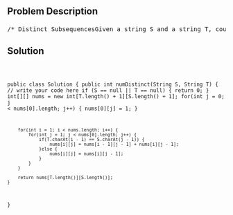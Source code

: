 <!--
<style>
  body { font-family: Arial, sans-serif; }
  .container { max-width: 700px; margin: 0 auto; padding: 10px; }
  .comment-block { background-color: #f9f9f9; padding: 10px; border-left: 5px solid #ccc; overflow-wrap: break-word; white-space: pre-wrap; }
  .code-block { background-color: #f4f4f4; padding: 10px; border: 1px solid #ddd; overflow-wrap: break-word; white-space: pre-wrap; }
</style>
-->

<div class='container'>
<h2>Problem Description</h2>
<div class='comment-block'>
<pre>
/* Distinct SubsequencesGiven a string S and a string T, count the number of distinct subsequences of T in S.A subsequence of a string is a new string which is formed fromthe original string by deleting some (can be none)of the characters without disturbing the relative positions of the remaining characters.(ie, "ACE" is a subsequence of "ABCDE" while "AEC" is not).ExampleGiven S = "rabbbit", T = "rabbit", return 3.ChallengeDo it in O(n2) time and O(n) memory.O(n2) memory is also acceptable if you do not know how to optimize memory.*//* Tutorial: 遇到这种两个串的问题，很容易想到DP。但是这道题的递推关系不明显。可以先尝试做一个二维的表int[][] dp，用来记录匹配子序列的个数（以S ="rabbbit",T = "rabbit"为例）：   "" r a b b b i t (S)"" 1  1 1 1 1 1 1 1r  0  1 1 1 1 1 1 1a  0  0 1 1 1 1 1 1b  0  0 0 1 2 3 3 3b  0  0 0 0 1 3 3 3i  0  0 0 0 0 0 3 3t  0  0 0 0 0 0 0 3(T)从这个表可以看出，无论T的字符与S的字符是否匹配，dp[i][j] = dp[i][j - 1].就是说，假设S已经匹配了j - 1个字符，得到匹配个数为dp[i][j -1].现在无论S[j]是不是和T[i]匹配，匹配的个数至少是dp[i][j - 1]。除此之外，当S[j]和T[i]相等时，我们可以让S[j]和T[i]匹配，然后让S[j - 1]和T[i -1]去匹配。所以递推关系为：dp[0][0] = 1; // T和S都是空串.dp[0][1 ... S.length() - 1] = 1; // T是空串，S只有一种子序列匹配。dp[1 ... T.length() - 1][0] = 0; // S是空串，T不是空串，S没有子序列匹配。dp[i][j] = dp[i][j - 1] + (T[i - 1] == S[j - 1] ? dp[i - 1][j - 1] : 0).1 <= i <= T.length(), 1 <= j<= S.length()这道题可以作为两个字符串DP的典型：!!!!!两个字符串：先创建二维数组存放答案，如解法数量 ！！！注意二维数组的长度要比原来字符串长度+1，因为要考虑第一个位置是空字符串。然后考虑dp[i][j]和dp[i-1][j],dp[i][j-1],dp[i-1][j-1]的关系，如何通过判断S.charAt(i)和T.charAt(j)的是否相等来看看如果移除了最后两个字符，能不能把问题转化到子问题。最后问题的答案就是dp[S.length()][T.length()]还有就是要注意通过填表来找规律。*/    /**     * @param S, T: Two string.     * @return: Count the number of distinct subsequences     */</pre>
</div>

<h2>Solution</h2>
<div class='code-block'>
<pre><code class='language-java'>



public class Solution {
    public int numDistinct(String S, String T) {
        // write your code here
        if (S == null || T == null) {
            return 0;
        }
        int[][] nums = new int[T.length() + 1][S.length() + 1];
        for(int j = 0; j < nums[0].length; j++) {
            nums[0][j] = 1;
        }
        
        for(int i = 1; i < nums.length; i++) {
            for(int j = 1; j < nums[0].length; j++) {
                if(T.charAt(i - 1) == S.charAt(j - 1)) {
                    nums[i][j] = nums[i - 1][j - 1] + nums[i][j - 1];
                }else {
                    nums[i][j] = nums[i][j - 1];
                }
            }
        }
        
        return nums[T.length()][S.length()];
    }
}</code></pre>
</div>
</div>
